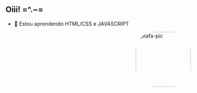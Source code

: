 ## Oiii! =^.~= 
- 👾 Estou aprendendo HTML/CSS e JAVASCRIPT
<img align="right" alt="Rafa-pic" height="150" style="border-radius:50px;" src="https://i.picasion.com/pic91/855c4f1fd968fc0fdbbd823cbca6a653.gif">
</div>

<div style="display: inline_block"><br>
</div>
  

